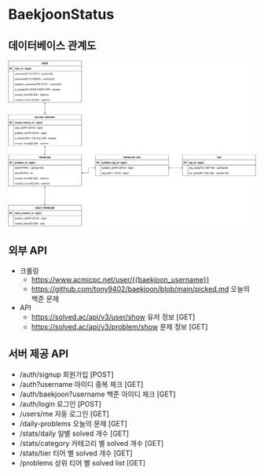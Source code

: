 # BaekjoonStatus

## 데이터베이스 관계도
![ERD](https://raw.githubusercontent.com/pushrsp/BaekjoonStatus/7139025db940ae98553509d95fed18ee3a8327f7/docs/erd.svg)

## 외부 API
* 크롤링
  * https://www.acmicpc.net/user/{{baekjoon_username}}
  * https://github.com/tony9402/baekjoon/blob/main/picked.md 오늘의 백준 문제
* API
  * https://solved.ac/api/v3/user/show 유저 정보 [GET]
  * https://solved.ac/api/v3/problem/show 문제 정보 [GET]


## 서버 제공 API

* /auth/signup 회원가입 [POST]
* /auth?username 아이디 중복 체크 [GET]
* /auth/baekjoon?username 백준 아이디 체크 [GET]
* /auth/login 로그인 [POST]
* /users/me 자동 로그인 [GET]
* /daily-problems 오늘의 문제 [GET]
* /stats/daily 일별 solved 개수 [GET]
* /stats/category 카테고리 별 solved 개수 [GET]
* /stats/tier 티어 별 solved 개수 [GET]
* /problems 상위 티어 별 solved list [GET]

